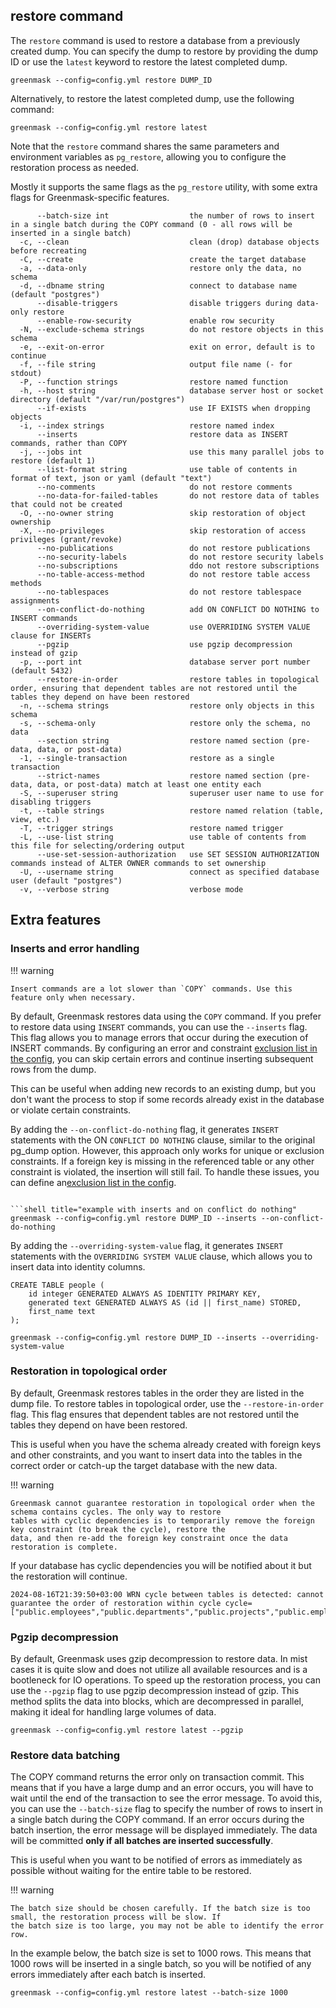 ## restore command

The `restore` command is used to restore a database from a previously created dump. You can specify the dump to restore
by providing the dump ID or use the `latest` keyword to restore the latest completed dump.

```shell
greenmask --config=config.yml restore DUMP_ID
```

Alternatively, to restore the latest completed dump, use the following command:

```shell
greenmask --config=config.yml restore latest
```

Note that the `restore` command shares the same parameters and environment variables as `pg_restore`,
allowing you to configure the restoration process as needed.

Mostly it supports the same flags as the `pg_restore` utility, with some extra flags for Greenmask-specific features.

```text title="Supported flags"
      --batch-size int                  the number of rows to insert in a single batch during the COPY command (0 - all rows will be inserted in a single batch)
  -c, --clean                           clean (drop) database objects before recreating
  -C, --create                          create the target database
  -a, --data-only                       restore only the data, no schema
  -d, --dbname string                   connect to database name (default "postgres")
      --disable-triggers                disable triggers during data-only restore
      --enable-row-security             enable row security
  -N, --exclude-schema strings          do not restore objects in this schema
  -e, --exit-on-error                   exit on error, default is to continue
  -f, --file string                     output file name (- for stdout)
  -P, --function strings                restore named function
  -h, --host string                     database server host or socket directory (default "/var/run/postgres")
      --if-exists                       use IF EXISTS when dropping objects
  -i, --index strings                   restore named index
      --inserts                         restore data as INSERT commands, rather than COPY
  -j, --jobs int                        use this many parallel jobs to restore (default 1)
      --list-format string              use table of contents in format of text, json or yaml (default "text")
      --no-comments                     do not restore comments
      --no-data-for-failed-tables       do not restore data of tables that could not be created
  -O, --no-owner string                 skip restoration of object ownership
  -X, --no-privileges                   skip restoration of access privileges (grant/revoke)
      --no-publications                 do not restore publications
      --no-security-labels              do not restore security labels
      --no-subscriptions                ddo not restore subscriptions
      --no-table-access-method          do not restore table access methods
      --no-tablespaces                  do not restore tablespace assignments
      --on-conflict-do-nothing          add ON CONFLICT DO NOTHING to INSERT commands
      --overriding-system-value         use OVERRIDING SYSTEM VALUE clause for INSERTs
      --pgzip                           use pgzip decompression instead of gzip
  -p, --port int                        database server port number (default 5432)
      --restore-in-order                restore tables in topological order, ensuring that dependent tables are not restored until the tables they depend on have been restored
  -n, --schema strings                  restore only objects in this schema
  -s, --schema-only                     restore only the schema, no data
      --section string                  restore named section (pre-data, data, or post-data)
  -1, --single-transaction              restore as a single transaction
      --strict-names                    restore named section (pre-data, data, or post-data) match at least one entity each
  -S, --superuser string                superuser user name to use for disabling triggers
  -t, --table strings                   restore named relation (table, view, etc.)
  -T, --trigger strings                 restore named trigger
  -L, --use-list string                 use table of contents from this file for selecting/ordering output
      --use-set-session-authorization   use SET SESSION AUTHORIZATION commands instead of ALTER OWNER commands to set ownership
  -U, --username string                 connect as specified database user (default "postgres")
  -v, --verbose string                  verbose mode
```

## Extra features

### Inserts and error handling

!!! warning

    Insert commands are a lot slower than `COPY` commands. Use this feature only when necessary.

By default, Greenmask restores data using the `COPY` command. If you prefer to restore data using `INSERT` commands, you
can
use the `--inserts` flag. This flag allows you to manage errors that occur during the execution of INSERT commands. By
configuring an error and constraint [exclusion list in the config](../configuration.md#restoration-error-exclusion),
you can skip certain errors and continue inserting subsequent rows from the dump.

This can be useful when adding new records to an existing dump, but you don't want the process to stop if some records
already exist in the database or violate certain constraints.

By adding the `--on-conflict-do-nothing` flag, it generates `INSERT` statements with the ON `CONFLICT DO NOTHING`
clause, similar to the original pg_dump option. However, this approach only works for unique or exclusion constraints.
If a foreign key is missing in the referenced table or any other constraint is violated, the insertion will still fail.
To handle these issues, you can define
an[exclusion list in the config](../configuration.md#restoration-error-exclusion).

```shell title="example with inserts and error handling"

```shell title="example with inserts and on conflict do nothing"
greenmask --config=config.yml restore DUMP_ID --inserts --on-conflict-do-nothing
```

By adding the `--overriding-system-value` flag, it generates `INSERT` statements with the `OVERRIDING SYSTEM VALUE`
clause, which allows you to insert data into identity columns. 

```postgresql title="example of GENERATED ALWAYS AS IDENTITY column"
CREATE TABLE people (
    id integer GENERATED ALWAYS AS IDENTITY PRIMARY KEY,
    generated text GENERATED ALWAYS AS (id || first_name) STORED,
    first_name text
);
```

```shell title="example with inserts"
greenmask --config=config.yml restore DUMP_ID --inserts --overriding-system-value
```

### Restoration in topological order

By default, Greenmask restores tables in the order they are listed in the dump file. To restore tables in topological
order, use the `--restore-in-order` flag. This flag ensures that dependent tables are not restored until the tables they
depend on have been restored.

This is useful when you have the schema already created with foreign keys and other constraints, and you want to insert
data into the tables in the correct order or catch-up the target database with the new data.

!!! warning

    Greenmask cannot guarantee restoration in topological order when the schema contains cycles. The only way to restore
    tables with cyclic dependencies is to temporarily remove the foreign key constraint (to break the cycle), restore the
    data, and then re-add the foreign key constraint once the data restoration is complete.

If your database has cyclic dependencies you will be notified about it but the restoration will continue.

```text
2024-08-16T21:39:50+03:00 WRN cycle between tables is detected: cannot guarantee the order of restoration within cycle cycle=["public.employees","public.departments","public.projects","public.employees"]
```

### Pgzip decompression

By default, Greenmask uses gzip decompression to restore data. In mist cases it is quite slow and does not utilize all
available resources and is a bootleneck for IO operations. To speed up the restoration process, you can use
the `--pgzip` flag to use pgzip decompression instead of gzip. This method splits the data into blocks, which are
decompressed in parallel, making it ideal for handling large volumes of data.

```shell title="example with pgzip decompression"
greenmask --config=config.yml restore latest --pgzip
```

### Restore data batching

The COPY command returns the error only on transaction commit. This means that if you have a large dump and an error
occurs, you will have to wait until the end of the transaction to see the error message. To avoid this, you can use the
`--batch-size` flag to specify the number of rows to insert in a single batch during the COPY command. If an error
occurs during the batch insertion, the error message will be displayed immediately. The data will be committed **only 
if all batches are inserted successfully**.

This is useful when you want to be notified of errors as immediately as possible without waiting for the entire
table to be restored.

!!! warning

    The batch size should be chosen carefully. If the batch size is too small, the restoration process will be slow. If
    the batch size is too large, you may not be able to identify the error row.

In the example below, the batch size is set to 1000 rows. This means that 1000 rows will be inserted in a single batch,
so you will be notified of any errors immediately after each batch is inserted.

```shell title="example with batch size" 
greenmask --config=config.yml restore latest --batch-size 1000
```
